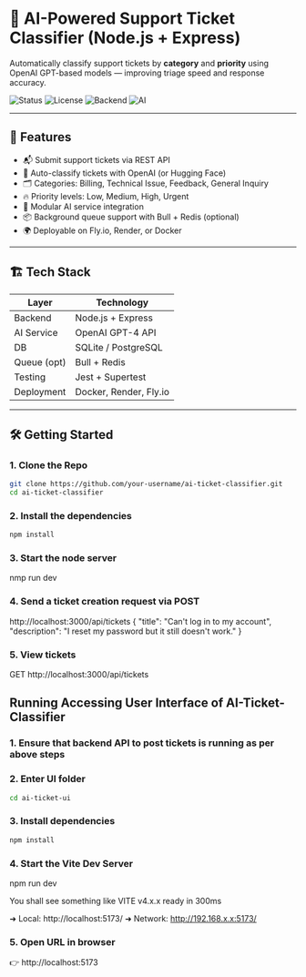 # 🧠 AI-Powered Support Ticket Classifier (Node.js + Express)

Automatically classify support tickets by **category** and **priority** using OpenAI GPT-based models — improving triage speed and response accuracy.

![Status](https://img.shields.io/badge/build-passing-brightgreen)
![License](https://img.shields.io/badge/license-MIT-blue)
![Backend](https://img.shields.io/badge/backend-Express.js-orange)
![AI](https://img.shields.io/badge/AI-OpenAI_GPT--4-yellow)

---

## 🚀 Features

- 📬 Submit support tickets via REST API
- 🤖 Auto-classify tickets with OpenAI (or Hugging Face)
- 🗂️ Categories: Billing, Technical Issue, Feedback, General Inquiry
- 🔥 Priority levels: Low, Medium, High, Urgent
- 🧠 Modular AI service integration
- 📦 Background queue support with Bull + Redis (optional)
- 🌍 Deployable on Fly.io, Render, or Docker

---

## 🏗️ Tech Stack

| Layer        | Technology             |
|--------------|------------------------|
| Backend      | Node.js + Express      |
| AI Service   | OpenAI GPT-4 API       |
| DB           | SQLite / PostgreSQL    |
| Queue (opt)  | Bull + Redis           |
| Testing      | Jest + Supertest       |
| Deployment   | Docker, Render, Fly.io |

---

## 🛠️ Getting Started

### 1. Clone the Repo

```bash
git clone https://github.com/your-username/ai-ticket-classifier.git
cd ai-ticket-classifier
```
### 2. Install the dependencies
```bash
npm install
```
### 3. Start the node server
nmp run dev

### 4. Send a ticket creation request via POST
http://localhost:3000/api/tickets
{
  "title": "Can't log in to my account",
  "description": "I reset my password but it still doesn't work."
}

### 5. View tickets
GET http://localhost:3000/api/tickets

## Running Accessing User Interface of AI-Ticket-Classifier

### 1. Ensure that backend API to post tickets is running as per above steps

### 2. Enter UI folder
```bash
cd ai-ticket-ui
```
### 3. Install dependencies
```bash
npm install
```
### 4. Start the Vite Dev Server
   npm run dev

You shall see something like
VITE v4.x.x  ready in 300ms

➜  Local:   http://localhost:5173/
➜  Network: http://192.168.x.x:5173/

### 5. Open URL in browser
👉 http://localhost:5173
